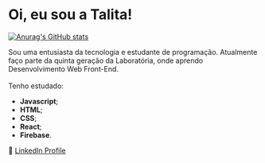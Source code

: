 

<h1>Oi, eu sou a Talita!</h1>

 [![Anurag's GitHub stats](https://github-readme-stats.vercel.app/api?username=Talita-8&hide=stars,issues&show_icons=true&theme=tokyonight)](https://github.com/anuraghazra/github-readme-stats)

Sou uma entusiasta da tecnologia e estudante de programação. Atualmente faço parte da quinta geração da Laboratória, onde aprendo Desenvolvimento  Web Front-End.<br><br>
Tenho estudado:
* **Javascript**;
* **HTML**;
* **CSS**;
* **React**;
* **Firebase**.

:bust_in_silhouette: [LinkedIn Profile](https://www.linkedin.com/in/talita-silva-8243561b6)




<!--
**Talita-8/Talita-8** is a ✨ _special_ ✨ repository because its `README.md` (this file) appears on your GitHub profile.

Here are some ideas to get you started:

- 🔭 I’m currently working on ...
- 🌱 I’m currently learning ...
- 👯 I’m looking to collaborate on ...
- 🤔 I’m looking for help with ...
- 💬 Ask me about ...
- 📫 How to reach me: ...
- 😄 Pronouns: ...
- ⚡ Fun fact: ...
-->
